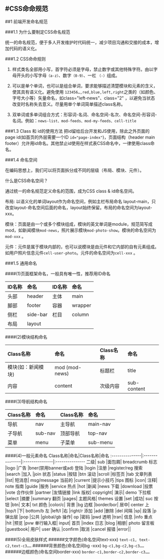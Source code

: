 #CSS命命规范
---

##1 前端开发命名规范

###1.1 为什么要制定CSS命名规范

统一的命名规范，便于多人开发维护时代码统一，减少项目沟通和交接的成本，增加代码的语义化。

###1.2 CSS命命规则

1. 样式类名全部用小写，首字符必须是字母，禁止数字或其他特殊字符。由以字母开头的小写字母```（a-z）```、数字```（0-9）```、一杠 ```（-）```组成。

2. 可以是单个单词，也可以是组合单词，要求能够描述清楚模块和元素的含义，使其具有语义化。避免使用 ```123456…,red,blue,left,right```之类的（如颜色、字号大小等）矢量命名，如class="left-news"、class="2" ，以避免当状态改变时名称失去意义。尽量用单个单词简单描述class名称。

3. 双单词或多单词组合方式：形容词-名词、命名空间-名次、命名空间-形容词-名词。例如：```news-list、mod-feeds、mod-my-feeds、cell-title```

###1.3 Class 和 id的使用方法
把id留给后台开发和JS使用，除此之外页面的page id(如首页的外层需要一个ID ```id="page-index"```)，页面结构（header main footer）允许用id命名。其他禁止id使用在样式表CSS命名中，一律使用class命名。

###1.4 命名空间

在编码思想上，我们可以将页面拆分成不同的层级（布局、模块、元件）。

什么是CSS命名空间？

通过统一的命名规范定义命名的范围，成为CSS  class & id命名空间。

布局: 以语义化的单词layout作为命名空间，例如主栏布局命名 layout-main，只改变layout-命名空间后面的命名，layout始终保留。布局的命名空间为layout-xxx。

模块：页面是由一个或多个模块组成，模块的英文单词是module，规范简写成mod，如新闻模块```mod-news```，照片展示模块```mod-photo-show```。模块的命名空间为```mod-xxx``` 。

元件：元件是属于模块内部的，也可以说模块是由元件和它内部的自有元素组成。如用户照片信息元件```cell-user-photo```。元件的命名空间为```cell-xxx``` 。


###1.5 通用命名

####(1)页面框架命名，一般具有唯一性，推荐用ID命名

ID名称|命名|ID名称	|命名
:---------------|:---------------|:---------------|:---------------
头部|header|主体|	main
脚部|footer|容器|wrapper
侧栏|side-bar|栏目|column
布局|layout|||

####(2)模块结构命名

Class名称|命名|Class名称|命名
:---------------|:---------------|:---------------|:---------------
模块(如：新闻模块)	|mod (mod-news)	|标题栏	|title
内容	|content	|次级内容	|sub-content


####(3)导航结构命名

Class名称|命名|Class名称|命名
:---------------|:---------------|:---------------|:---------------
导航	|nav	|主导航	|main-nav
子导航|	sub-nav	|顶部导航	|top-nav
菜单	|menu	|子菜单	|sub-menu

 
####(4)一般元素命名
Class名称|命名|Class名称|命名
:---------------|:---------------|:---------------|:---------------
二级|	sub	|面包屑|	breadcrumb
标志	|logo	|广告	|bner(禁用banner或ad)
登陆	|login	|注册	|register/reg
搜索	|search	|加入	|join
状态	|status	|按钮	|btn
滚动	|scroll	|标签页	|tab
文章列表	|list|	短消息|	msg/message
当前的	|current	|提示小技巧	|tips
图标	|icon|	注释|	note
指南	|guide	|服务	|service
热点	|hot	|新闻	|news
下载	|download	|投票	|vote
合作伙伴	|partner	|友情链接	|link
版权|	copyright|	演示|	demo
下拉框	|select	|摘要	|summary
翻页	|pages|	主题风格|	themes
设置	|set	|成功|	suc
按钮	|btn|	文本|	txt
颜色	|color/c|	背景	|bg
边框	|border/bor|	居中|	center
上	|top/t	|下|	bottom/b
左	|left/l	|右	|right/r
添加	|add	|删除	|del
间隔	|sp|	段落	|p
弹出层	|pop	|公共	|global/gb
操作|	op	|密码	|pwd
透明	|tran|	信息	|info
重点	|hit	|预览	|pvw
单行输入框|	input|	首页	|index
日志	|blog	|相册|	photo
留言板	|guestbook|	用户|	user
确认	|confirm	|取消	|cancel
报错	|error||


####(5)全局皮肤样式
######文字颜色(命名空间text-xxx)
```text-c1, text-c2,text-c3……```
######背景颜色(命名空间bg -xxx)
```bg-c1,bg-c2,bg-c3……```
######边框颜色(命名空间border-xxx)
```border-c1,border-c2,border-c3……```







